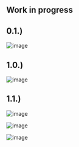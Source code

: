 ## Work in progress

0.1.)
---
![image](https://github.com/IxI-Enki/archaeologiae-austriae/assets/138018029/133f3101-f4e6-462b-bbbc-74f3c4c690ef)

1.0.)
---
![image](https://github.com/IxI-Enki/archaeologica-austriae/assets/138018029/69d6f890-954b-4f4e-aff4-f9155dc8fd58)

1.1.)
---  
![image](https://github.com/IxI-Enki/archaeologica-austriae/assets/138018029/04b90178-b13a-4a5b-a2f2-6a51ddc8bd4c)

![image](https://github.com/IxI-Enki/archaeologica-austriae/assets/138018029/ba2082eb-ce7b-4759-9fdc-ac20af9e70f3)

![image](https://github.com/IxI-Enki/archaeologica-austriae/assets/138018029/e94fdbc7-d93f-465d-a6b0-4c8de2d886f0)

